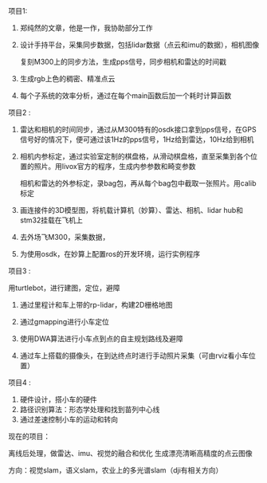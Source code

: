 项目1: 

1. 郑纯然的文章，他是一作，我协助部分工作

2. 设计手持平台，采集同步数据，包括lidar数据（点云和imu的数据），相机图像

   复刻M300上的同步方法，生成pps信号，同步相机和雷达的时间戳

3. 生成rgb上色的稠密、精准点云

4. 每个子系统的效率分析，通过在每个main函数后加一个耗时计算函数

项目2 :

1. 雷达和相机的时间同步，通过从M300特有的osdk接口拿到pps信号，在GPS信号好的情况下，便可通过该1Hz的pps信号，1Hz给到雷达，10Hz给到相机

2. 相机内参标定，通过实验室定制的棋盘格，从滑动棋盘格，直至采集到各个位置的照片。用livox官方的程序，生成内参参数和畸变参数

   相机和雷达的外参标定，录bag包，再从每个bag包中截取一张照片。用calib标定

3. 画连接件的3D模型图，将机载计算机（妙算）、雷达、相机、lidar hub和stm32挂载在飞机上
4. 去外场飞M300，采集数据，
5. 为使用osdk，在妙算上配置ros的开发环境，运行实例程序

项目3 :

用turtlebot，进行建图，定位，避障

1. 通过里程计和车上带的rp-lidar，构建2D栅格地图

2. 通过gmapping进行小车定位

3. 使用DWA算法进行小车点到点的自主规划路线及避障

4. 通过车上搭载的摄像头，在到达终点时进行手动照片采集（可由rviz看小车位置）

项目4 : 

1. 硬件设计，搭小车的硬件
2. 路径识别算法：形态学处理和找到苗列中心线
3. 通过差速控制小车的运动和转向



现在的项目：

离线后处理，做雷达、imu、视觉的融合和优化
生成漂亮清晰高精度的点云图像



方向：视觉slam，语义slam，农业上的多光谱slam（dji有相关方向）